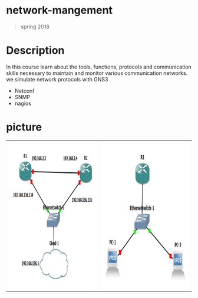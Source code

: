 # network-mangement
>spring 2018
# Description
In this course learn about the tools, functions, protocols and communication skills necessary to maintain and monitor various communication networks.
 we simulate network protocols with GNS3
* Netconf
* SNMP
* nagios

# picture
<table style="width:100%">
  <tr>
    <td><img src="https://github.com/JaberBabaki/network-mangement/blob/master/netconf/topology.png" width="300" height="400" /></td>
    <td><img src="https://github.com/JaberBabaki/network-mangement/blob/master/snmp/screenshot.png" width="300" height="400" /></td>
  </tr>
</table>
